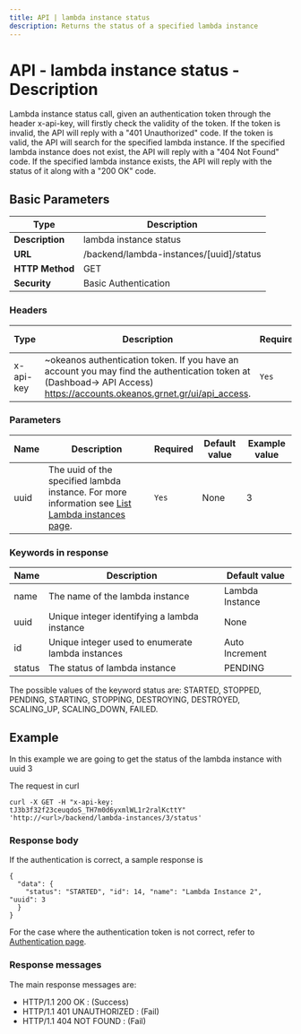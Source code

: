 ```yaml
---
title: API | lambda instance status
description: Returns the status of a specified lambda instance
---
```


# API - lambda instance status - Description

Lambda instance status call, given an authentication token through the header x-api-key, will firstly check the validity of the token. If the token is invalid, the API will reply with a "401 Unauthorized" code. If the token is valid, the API will search for the specified lambda instance. If the specified lambda instance does not exist, the API will reply with a  "404 Not Found" code. If the specified lambda instance exists, the API will reply with the status of it along with a "200 OK" code.

## Basic Parameters

Type | Description 
-------|-----------------
**Description** | lambda instance status
**URL**         | /backend/lambda-instances/[uuid]/status
**HTTP Method** | GET
**Security**    | Basic Authentication


### Headers

Type | Description | Required | Default value | Example value 
------|-------------|----------|---------------|---------------
x-api-key | ~okeanos authentication token. If you have an account you may find the authentication token at (Dashboad-> API Access) https://accounts.okeanos.grnet.gr/ui/api_access. | `Yes` | None | tJ3b3f32f23ceuqdoS_...

### Parameters

Name | Description | Required | Default value | Example value 
------|-------------|----------|---------------|---------------
uuid  | The uuid of the specified lambda instance. For more information see [List Lambda instances page](LambdaInstanceList.md). |`Yes` |None| 3

### Keywords in response
Name | Description | Default value 
------|------------|---------------
name | The name of the lambda instance | Lambda Instance
uuid | Unique integer identifying a lambda instance | None
id   | Unique integer used to enumerate lambda instances | Auto Increment
status | The status of lambda instance | PENDING

The possible values of the keyword status are:
STARTED, STOPPED, PENDING, STARTING, STOPPING, DESTROYING, DESTROYED, SCALING_UP, SCALING_DOWN, FAILED.

## Example

In this example we are going to get the status of the lambda instance with uuid 3

The request in curl

```
curl -X GET -H "x-api-key: tJ3b3f32f23ceuqdoS_TH7m0d6yxmlWL1r2ralKcttY" 'http://<url>/backend/lambda-instances/3/status'
```


### Response body

If the authentication is correct, a sample response is

```
{
  "data": {
    "status": "STARTED", "id": 14, "name": "Lambda Instance 2", "uuid": 3
  }
}
```

For the case where the authentication token is not correct, refer to [Authentication page](Authentication.md).

### Response messages

The main response messages are:

- HTTP/1.1 200 OK : (Success)
- HTTP/1.1 401 UNAUTHORIZED : (Fail)
- HTTP/1.1 404 NOT FOUND : (Fail)

